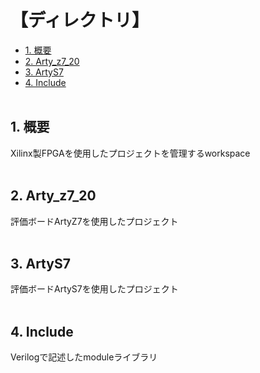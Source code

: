 <h1>【ディレクトリ】</h1>

- [1. 概要](#1-概要)
- [2. Arty_z7_20](#2-arty_z7_20)
- [3. ArtyS7](#3-artys7)
- [4. Include](#4-include)
</br></br>

## 1. 概要
Xilinx製FPGAを使用したプロジェクトを管理するworkspace</br>
</br>

## 2. Arty_z7_20
評価ボードArtyZ7を使用したプロジェクト</br>
</br>

## 3. ArtyS7
評価ボードArtyS7を使用したプロジェクト</br>
</br>

## 4. Include
Verilogで記述したmoduleライブラリ</br>
</br>
